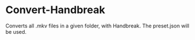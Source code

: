 # Convert-Handbreak

Converts all .mkv files in a given folder, with Handbreak. The preset.json will be used.
